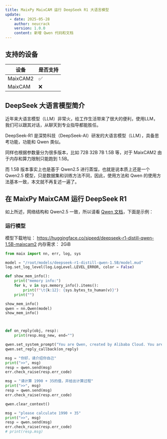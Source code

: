 ```yaml
---
title: MaixPy MaixCAM 运行 DeepSeek R1 大语言模型
update:
  - date: 2025-05-28
    author: neucrack
    version: 1.0.0
    content: 新增 Qwen 代码和文档
---
```


## 支持的设备

| 设备      | 是否支持 |
| -------- | ------- |
| MaixCAM2 | ✅ |
| MaixCAM  | ❌ |


## DeepSeek 大语言模型简介

近年来大语言模型（LLM）非常火，给工作生活带来了很大的便利，使用LLM，我们可以跟其对话，从聊天到专业指导都能胜任。

DeepSeek-R1 是深势科技（DeepSeek-AI）研发的大语言模型（LLM），具备思考功能，功能和 Qwen 类似。

同样也根据参数量分为很多版本，比如 72B 32B 7B 1.5B 等，对于 MaixCAM2 由于内存和算力限制只能跑到 1.5B。

而 1.5B 版本事实上也是基于 Qwen2.5 进行蒸馏，也就是说本质上还是一个 Qwen2.5 模型，只是数据集和训练方法不同，因此，使用方法和 Qwen 的使用方法基本一致，本文就不再复述一遍了。

## 在 MaixPy MaixCAM 运行 DeepSeek R1

如上所述，网络结构和 Qwen2.5 一致，所以请看 [Qwen 文档](./llm_qwen.md)，下面是示例：

### 运行模型

模型下载地址： https://huggingface.co/sipeed/deepseek-r1-distill-qwen-1.5B-maixcam2
内存需求： 2GiB

```python
from maix import nn, err, log, sys

model = "/root/models/deepseek-r1-distill-qwen-1.5B/model.mud"
log.set_log_level(log.LogLevel.LEVEL_ERROR, color = False)

def show_mem_info():
    print("memory info:")
    for k, v in sys.memory_info().items():
        print(f"\t{k:12}: {sys.bytes_to_human(v)}")
    print("")

show_mem_info()
qwen = nn.Qwen(model)
show_mem_info()



def on_reply(obj, resp):
    print(resp.msg_new, end="")

qwen.set_system_prompt("You are Qwen, created by Alibaba Cloud. You are a helpful assistant.")
qwen.set_reply_callback(on_reply)

msg = "你好，请介绍你自己"
print(">>", msg)
resp = qwen.send(msg)
err.check_raise(resp.err_code)

msg = "请计算 1990 + 35的值，并给出计算过程"
print(">>", msg)
resp = qwen.send(msg)
err.check_raise(resp.err_code)

qwen.clear_context()

msg = "please calculate 1990 + 35"
print(">>", msg)
resp = qwen.send(msg)
err.check_raise(resp.err_code)
# print(resp.msg)
```

